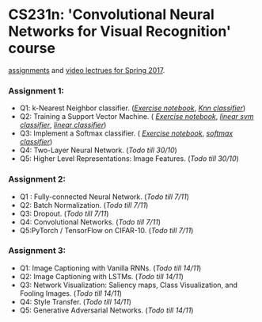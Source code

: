 # CS231n: 'Convolutional Neural Networks for Visual Recognition' course

[assignments](https://cs231n.github.io) and [video lectrues for Spring 2017](https://www.youtube.com/playlist?list=PLC1qU-LWwrF64f4QKQT-Vg5Wr4qEE1Zxk).

### Assignment 1:
- Q1: k-Nearest Neighbor classifier. ([_Exercise notebook_](https://github.com/AviKogan/cs231n/blob/main/assignment1/knn.ipynb),
[_Knn classifier_](https://github.com/AviKogan/cs231n/blob/main/assignment1/cs231n/classifiers/k_nearest_neighbor.py))
- Q2: Training a Support Vector Machine. (
[_Exercise notebook_](https://github.com/AviKogan/cs231n/blob/main/assignment1/svm.ipynb), 
[_linear svm classifier_](https://github.com/AviKogan/cs231n/blob/main/assignment1/cs231n/classifiers/linear_svm.py), 
[_linear classifier_](https://github.com/AviKogan/cs231n/blob/main/assignment1/cs231n/classifiers/linear_classifier.py))
- Q3: Implement a Softmax classifier. (
[_Exercise notebook_](https://github.com/AviKogan/cs231n/blob/main/assignment1/softmax.ipynb), 
[_softmax classifier_](https://github.com/AviKogan/cs231n/blob/main/assignment1/cs231n/classifiers/softmax.py))
- Q4: Two-Layer Neural Network. (_Todo till 30/10_)
- Q5: Higher Level Representations: Image Features. (_Todo till 30/10_)

### Assignment 2:
- Q1 : Fully-connected Neural Network. (_Todo till 7/11_)
- Q2: Batch Normalization. (_Todo till 7/11_)
- Q3: Dropout. (_Todo till 7/11_)
- Q4: Convolutional Networks. (_Todo till 7/11_)
- Q5:PyTorch / TensorFlow on CIFAR-10. (_Todo till 7/11_)

### Assignment 3:
- Q1: Image Captioning with Vanilla RNNs. (_Todo till 14/11_)
- Q2: Image Captioning with LSTMs. (_Todo till 14/11_)
- Q3: Network Visualization: Saliency maps, Class Visualization, and Fooling Images. (_Todo till 14/11_)
- Q4: Style Transfer. (_Todo till 14/11_)
- Q5: Generative Adversarial Networks. (_Todo till 14/11_)
